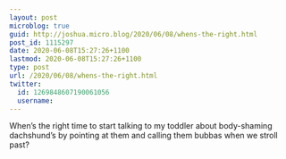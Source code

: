 ```yaml
---
layout: post
microblog: true
guid: http://joshua.micro.blog/2020/06/08/whens-the-right.html
post_id: 1115297
date: 2020-06-08T15:27:26+1100
lastmod: 2020-06-08T15:27:26+1100
type: post
url: /2020/06/08/whens-the-right.html
twitter:
  id: 1269848607190061056
  username: 
---
```

When’s the right time to start talking to my toddler about body-shaming dachshund’s by pointing at them and calling them bubbas when we stroll past?
